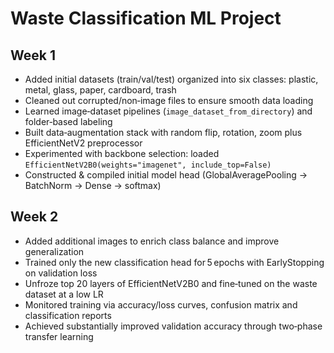 # Waste Classification ML Project

## Week 1
- Added initial datasets (train/val/test) organized into six classes: plastic, metal, glass, paper, cardboard, trash  
- Cleaned out corrupted/non‑image files to ensure smooth data loading  
- Learned image‑dataset pipelines (`image_dataset_from_directory`) and folder‑based labeling  
- Built data‑augmentation stack with random flip, rotation, zoom plus EfficientNetV2 preprocessor  
- Experimented with backbone selection: loaded `EfficientNetV2B0(weights="imagenet", include_top=False)`  
- Constructed & compiled initial model head (GlobalAveragePooling → BatchNorm → Dense → softmax)  

## Week 2
- Added additional images to enrich class balance and improve generalization  
- Trained only the new classification head for 5 epochs with EarlyStopping on validation loss  
- Unfroze top 20 layers of EfficientNetV2B0 and fine‑tuned on the waste dataset at a low LR  
- Monitored training via accuracy/loss curves, confusion matrix and classification reports  
- Achieved substantially improved validation accuracy through two‑phase transfer learning  
